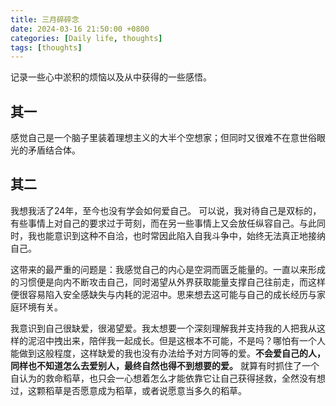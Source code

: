 ```yaml
---
title: 三月碎碎念
date: 2024-03-16 21:50:00 +0800
categories: [Daily life, thoughts]
tags: [thoughts]
---
```


记录一些心中淤积的烦恼以及从中获得的一些感悟。

## 其一
感觉自己是一个脑子里装着理想主义的大半个空想家；但同时又很难不在意世俗眼光的矛盾结合体。

## 其二
我想我活了24年，至今也没有学会如何爱自己。
可以说，我对待自己是双标的，有些事情上对自己的要求过于苛刻，而在另一些事情上又会放任纵容自己。与此同时，我也能意识到这种不自洽，也时常因此陷入自我斗争中，始终无法真正地接纳自己。

这带来的最严重的问题是：我感觉自己的内心是空洞而匮乏能量的。一直以来形成的习惯便是向内不断攻击自己，同时渴望从外界获取能量支撑自己往前走，而这样便很容易陷入安全感缺失与内耗的泥沼中。思来想去这可能与自己的成长经历与家庭环境有关。

我意识到自己很缺爱，很渴望爱。我太想要一个深刻理解我并支持我的人把我从这样的泥沼中拽出来，陪伴我一起成长。但是这根本不可能，不是吗？哪怕有一个人能做到这般程度，这样缺爱的我也没有办法给予对方同等的爱。**不会爱自己的人，同样也不知道怎么去爱别人，最终自然也得不到想要的爱。** 就算有时抓住了一个自认为的救命稻草，也只会一心想着怎么才能依靠它让自己获得拯救，全然没有想过，这颗稻草是否愿意成为稻草，或者说愿意当多久的稻草。